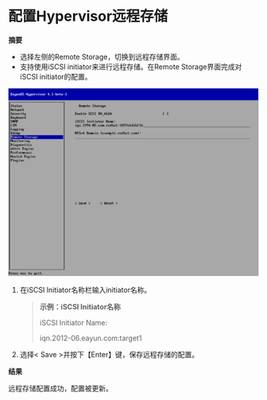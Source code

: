 # 配置Hypervisor远程存储

**摘要**

* 选择左侧的Remote Storage，切换到远程存储界面。
* 支持使用iSCSI initiator来进行远程存储。在Remote Storage界面完成对iSCSI initiator的配置。

![node_remote_storage](../images/node_remote_storage.png)

1. 在iSCSI Initiator名称栏输入initiator名称。

   > **示例：iSCSI Initiator名称**
   >
   > iSCSI Initiator Name:
   >
   > iqn.2012-06.eayun.com:target1

2. 选择< Save >并按下【Enter】键，保存远程存储的配置。

**结果**

远程存储配置成功，配置被更新。
